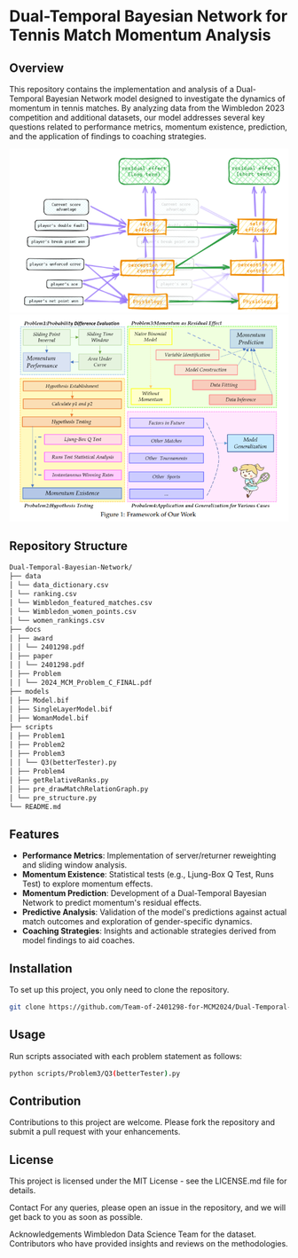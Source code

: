 # Dual-Temporal Bayesian Network for Tennis Match Momentum Analysis

## Overview

This repository contains the implementation and analysis of a Dual-Temporal Bayesian Network model designed to investigate the dynamics of momentum in tennis matches. By analyzing data from the Wimbledon 2023 competition and additional datasets, our model addresses several key questions related to performance metrics, momentum existence, prediction, and the application of findings to coaching strategies.

![Our Model Diagram](images/OurModel.png)
![Our Work Snapshot](images/OurWork.png)


## Repository Structure
```
Dual-Temporal-Bayesian-Network/
├── data
│ └── data_dictionary.csv
│ └── ranking.csv
│ └── Wimbledon_featured_matches.csv
│ └── Wimbledon_women_points.csv
│ └── women_rankings.csv
├── docs
│ ├── award
│ │ └── 2401298.pdf
│ ├── paper
│ │ └── 2401298.pdf
│ ├── Problem
│ │ └── 2024_MCM_Problem_C_FINAL.pdf
├── models
│ ├── Model.bif
│ ├── SingleLayerModel.bif
│ ├── WomanModel.bif
├── scripts
│ ├── Problem1
│ ├── Problem2
│ ├── Problem3
│ │ └── Q3(betterTester).py
│ ├── Problem4
│ ├── getRelativeRanks.py
│ ├── pre_drawMatchRelationGraph.py
│ └── pre_structure.py
└── README.md
```


## Features

- **Performance Metrics**: Implementation of server/returner reweighting and sliding window analysis.
- **Momentum Existence**: Statistical tests (e.g., Ljung-Box Q Test, Runs Test) to explore momentum effects.
- **Momentum Prediction**: Development of a Dual-Temporal Bayesian Network to predict momentum's residual effects.
- **Predictive Analysis**: Validation of the model's predictions against actual match outcomes and exploration of gender-specific dynamics.
- **Coaching Strategies**: Insights and actionable strategies derived from model findings to aid coaches.

## Installation

To set up this project, you only need to clone the repository.

```bash
git clone https://github.com/Team-of-2401298-for-MCM2024/Dual-Temporal-Bayesian-Network.git
```

## Usage
Run scripts associated with each problem statement as follows:
```bash
python scripts/Problem3/Q3(betterTester).py
```

## Contribution
Contributions to this project are welcome. Please fork the repository and submit a pull request with your enhancements.

## License
This project is licensed under the MIT License - see the LICENSE.md file for details.

Contact
For any queries, please open an issue in the repository, and we will get back to you as soon as possible.

Acknowledgements
Wimbledon Data Science Team for the dataset.
Contributors who have provided insights and reviews on the methodologies.